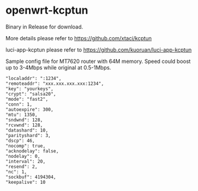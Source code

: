 # openwrt-kcptun

Binary in Release for download.

More details please refer to https://github.com/xtaci/kcptun

luci-app-kcptun please refer to https://github.com/kuoruan/luci-app-kcptun

Sample config file for MT7620 router with 64M memory. Speed could boost up to 3-4Mbps while original at 0.5-1Mbps.

    "localaddr": ":1234",
    "remoteaddr": "xxx.xxx.xxx.xxx:1234",
    "key": "yourkeys",
    "crypt": "salsa20",
    "mode": "fast2",
    "conn": 1,
    "autoexpire": 300,
    "mtu": 1350,
    "sndwnd": 128,
    "rcvwnd": 128,
    "datashard": 10,
    "parityshard": 3,
    "dscp": 46,
    "nocomp": true,
    "acknodelay": false,
    "nodelay": 0,
    "interval": 20,
    "resend": 2,
    "nc": 1,
    "sockbuf": 4194304,
    "keepalive": 10
